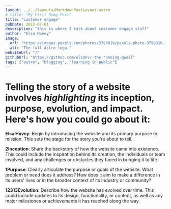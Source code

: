 ```yaml
---
layout: ../../layouts/MarkdownPostLayout.astro
# title: "My First Blog Post"
title: "customer engage"
pubDate: 2022-07-01
description: "this is where I talk about customer engage stuff"
author: "Elsa Hovey"
image:
  url: "https://images.pexels.com/photos/3796810/pexels-photo-3796810.jpeg?auto=compress&cs=tinysrgb&w=1260&h=750&dpr=1"
  alt: "The full Astro logo."
websiteUrl: "/"
githubUrl: "https://github.com/elsahv/-the-running-quail"
tags: ["astro", "blogging", "learning in public"]
---
```


<!--
# My First Blog Post

Published on: 2022-07-01

Welcome to my _new blog_ about learning Astro! Here, I will share my learning journey as I build a new website.

## What I've accomplished

1. **Installing Astro**: First, I created a new Astro project and set up my online accounts.

2. **Making Pages**: I then learned how to make pages by creating new `.astro` files and placing them in the `src/pages/` folder.

3. **Making Blog Posts**: This is my first blog post! I now have Astro pages and Markdown posts!

## What's next

I will finish the Astro tutorial, and then keep adding more posts. Watch this space for more to come.
 -->

# Telling the story of a website involves _highlighting_ its **inception, purpose, evolution, and impact**. Here's how you could go about it:

**Elsa Hovey**: Begin by introducing the website and its primary purpose or mission. This sets the stage for the story you're about to tell.

**2Inception**: Share the backstory of how the website came into existence. This could include the inspiration behind its creation, the individuals or team involved, and any challenges or obstacles they faced in bringing it to life.

**1Purpose**: Clearly articulate the purpose or goals of the website. What problem or need does it address? How does it aim to make a difference in its users' lives or in the broader context of its industry or community?

**12313Evolution**: Describe how the website has evolved over time. This could include updates to its design, functionality, or content, as well as any major milestones or achievements it has reached along the way.
